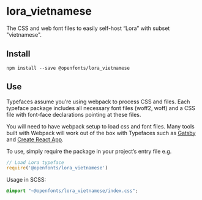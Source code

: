 
# lora_vietnamese

The CSS and web font files to easily self-host “Lora” with subset "vietnamese".

## Install

`npm install --save @openfonts/lora_vietnamese`

## Use

Typefaces assume you’re using webpack to process CSS and files. Each typeface
package includes all necessary font files (woff2, woff) and a CSS file with
font-face declarations pointing at these files.

You will need to have webpack setup to load css and font files. Many tools built
with Webpack will work out of the box with Typefaces such as [Gatsby](https://github.com/gatsbyjs/gatsby)
and [Create React App](https://github.com/facebookincubator/create-react-app).

To use, simply require the package in your project’s entry file e.g.

```javascript
// Load Lora typeface
require('@openfonts/lora_vietnamese')
```

Usage in SCSS:
```scss
@import "~@openfonts/lora_vietnamese/index.css";
```
